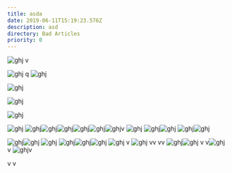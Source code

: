 ```yaml
---
title: asda
date: 2019-06-11T15:19:23.576Z
description: asd
directory: Bad Articles
priority: 0
---
```

![ghj](/assets/614690.jpg "jh")
v

![ghj](/assets/614690.jpg "jh")
q
![ghj](/assets/614690.jpg "jh")

![ghj](/assets/614690.jpg "jh")

![ghj](/assets/614690.jpg "jh")

![ghj](/assets/614690.jpg "jh")

![ghj](/assets/614690.jpg "jh")
![ghj](/assets/614690.jpg "jh")![ghj](/assets/614690.jpg "jh")![ghj](/assets/614690.jpg "jh")![ghj](/assets/614690.jpg "jh")![ghj](/assets/614690.jpg "jh")![ghj](/assets/614690.jpg "jh")v
![ghj](/assets/614690.jpg "jh")
![ghj](/assets/614690.jpg "jh")![ghj](/assets/614690.jpg "jh")
![ghj](/assets/614690.jpg "jh")![ghj](/assets/614690.jpg "jh")

![ghj](/assets/614690.jpg "jh")![ghj](/assets/614690.jpg "jh")
![ghj](/assets/614690.jpg "jh")
![ghj](/assets/614690.jpg "jh")![ghj](/assets/614690.jpg "jh")![ghj](/assets/614690.jpg "jh")
![ghj](/assets/614690.jpg "jh")
v
![ghj](/assets/614690.jpg "jh")
vv
vv
![ghj](/assets/614690.jpg "jh")![ghj](/assets/614690.jpg "jh")
v
v![ghj](/assets/614690.jpg "jh")
v
![ghj](/assets/614690.jpg "jh")v

v
v
